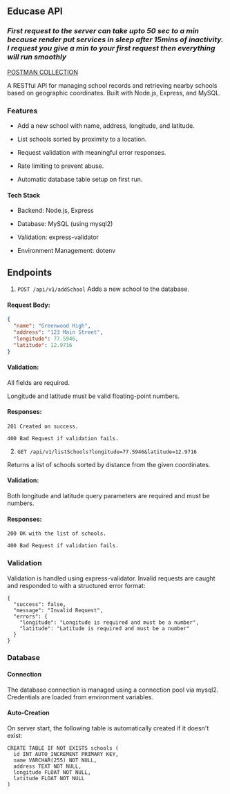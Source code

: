 ## Educase API
### *First request to the server can take upto 50 sec to a min because render put services in sleep after 15mins of inactivity. I request you give a min to your first request then everything will run smoothly*

[POSTMAN COLLECTION](https://github.com/sk0x/Educase-API/blob/main/Educase%20India%20School%20API.postman_collection.json)

A RESTful API for managing school records and retrieving nearby schools based on geographic coordinates. Built with Node.js, Express, and MySQL.

### Features
*  Add a new school with name, address, longitude, and latitude.

*  List schools sorted by proximity to a location.

*  Request validation with meaningful error responses.

*  Rate limiting to prevent abuse.

*  Automatic database table setup on first run.

#### Tech Stack
* Backend: Node.js, Express

* Database: MySQL (using mysql2)

* Validation: express-validator

* Environment Management: dotenv

## Endpoints

1. `POST /api/v1/addSchool`
Adds a new school to the database.

#### Request Body:


```json
{
  "name": "Greenwood High",
  "address": "123 Main Street",
  "longitude": 77.5946,
  "latitude": 12.9716
}
```
#### Validation:

All fields are required.

Longitude and latitude must be valid floating-point numbers.

#### Responses:

`201 Created on success.`

`400 Bad Request if validation fails.`

2. `GET /api/v1/listSchools?longitude=77.5946&latitude=12.9716`

Returns a list of schools sorted by distance from the given coordinates.

#### Validation:

Both longitude and latitude query parameters are required and must be numbers.

#### Responses:

`200 OK with the list of schools.`

`400 Bad Request if validation fails.`

### Validation
Validation is handled using express-validator. Invalid requests are caught and responded to with a structured error format:


```
{
  "success": false,
  "message": "Invalid Request",
  "errors": {
    "longitude": "Longitude is required and must be a number",
    "latitude": "Latitude is required and must be a number"
  }
}
```

### Database
#### Connection
The database connection is managed using a connection pool via mysql2. Credentials are loaded from environment variables.

#### Auto-Creation
On server start, the following table is automatically created if it doesn't exist:


```
CREATE TABLE IF NOT EXISTS schools (
  id INT AUTO_INCREMENT PRIMARY KEY,
  name VARCHAR(255) NOT NULL,
  address TEXT NOT NULL,
  longitude FLOAT NOT NULL,
  latitude FLOAT NOT NULL
)
```
